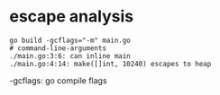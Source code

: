 # escape analysis

```shell script
go build -gcflags="-m" main.go
# command-line-arguments
./main.go:3:6: can inline main
./main.go:4:14: make([]int, 10240) escapes to heap
```

-gcflags: go compile flags